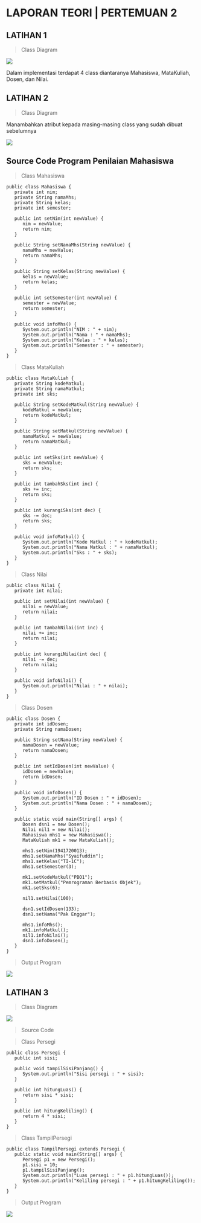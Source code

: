 # LAPORAN TEORI | PERTEMUAN 2

## LATIHAN 1

> Class Diagram

![](img/latihan1.JPG)

Dalam implementasi terdapat 4 class diantaranya Mahasiswa, MataKuliah, Dosen, dan Nilai.

## LATIHAN 2

> Class Diagram

Manambahkan atribut kepada masing-masing class yang sudah dibuat sebelumnya

![](img/latihan2.JPG)

## Source Code Program Penilaian Mahasiswa

> Class Mahasiswa

```
public class Mahasiswa {
   private int nim;
   private String namaMhs;
   private String kelas;
   private int semester;

   public int setNim(int newValue) {
      nim = newValue;
      return nim;
   }

   public String setNamaMhs(String newValue) {
      namaMhs = newValue;
      return namaMhs;
   }

   public String setKelas(String newValue) {
      kelas = newValue;
      return kelas;
   }

   public int setSemester(int newValue) {
      semester = newValue;
      return semester;
   }

   public void infoMhs() {
      System.out.println("NIM : " + nim);
      System.out.println("Nama : " + namaMhs);
      System.out.println("Kelas : " + kelas);
      System.out.println("Semester : " + semester);
   }
}
```

> Class MataKuliah

```
public class MataKuliah {
   private String kodeMatkul;
   private String namaMatkul;
   private int sks;

   public String setKodeMatkul(String newValue) {
      kodeMatkul = newValue;
      return kodeMatkul;
   }

   public String setMatkul(String newValue) {
      namaMatkul = newValue;
      return namaMatkul;
   }

   public int setSks(int newValue) {
      sks = newValue;
      return sks;
   }

   public int tambahSks(int inc) {
      sks += inc;
      return sks;
   }

   public int kurangiSks(int dec) {
      sks -= dec;
      return sks;
   }

   public void infoMatkul() {
      System.out.println("Kode Matkul : " + kodeMatkul);
      System.out.println("Nama Matkul : " + namaMatkul);
      System.out.println("Sks : " + sks);
   }
}
```

> Class Nilai

```
public class Nilai {
   private int nilai;

   public int setNilai(int newValue) {
      nilai = newValue;
      return nilai;
   }

   public int tambahNilai(int inc) {
      nilai += inc;
      return nilai;
   }

   public int kurangiNilai(int dec) {
      nilai -= dec;
      return nilai;
   }

   public void infoNilai() {
      System.out.println("Nilai : " + nilai);
   }
}
```

> Class Dosen

```
public class Dosen {
   private int idDosen;
   private String namaDosen;

   public String setNama(String newValue) {
      namaDosen = newValue;
      return namaDosen;
   }

   public int setIdDosen(int newValue) {
      idDosen = newValue;
      return idDosen;
   }

   public void infoDosen() {
      System.out.println("ID Dosen : " + idDosen);
      System.out.println("Nama Dosen : " + namaDosen);
   }

   public static void main(String[] args) {
      Dosen dsn1 = new Dosen();
      Nilai nil1 = new Nilai();
      Mahasiswa mhs1 = new Mahasiswa();
      MataKuliah mk1 = new MataKuliah();

      mhs1.setNim(1941720013);
      mhs1.setNamaMhs("Syaifuddin");
      mhs1.setKelas("TI-1C");
      mhs1.setSemester(3);

      mk1.setKodeMatkul("PBO1");
      mk1.setMatkul("Pemrograman Berbasis Objek");
      mk1.setSks(6);

      nil1.setNilai(100);

      dsn1.setIdDosen(133);
      dsn1.setNama("Pak Enggar");

      mhs1.infoMhs();
      mk1.infoMatkul();
      nil1.infoNilai();
      dsn1.infoDosen();
   }
}
```

> Output Program

![](img/output1.JPG)

## LATIHAN 3

> Class Diagram

![](img/latihan3.JPG)

> Source Code

> Class Persegi

```
public class Persegi {
   public int sisi;

   public void tampilSisiPanjang() {
      System.out.println("Sisi persegi : " + sisi);
   }

   public int hitungLuas() {
      return sisi * sisi;
   }

   public int hitungKeliling() {
      return 4 * sisi;
   }
}
```

> Class TampilPersegi

```
public class TampilPersegi extends Persegi {
   public static void main(String[] args) {
      Persegi p1 = new Persegi();
      p1.sisi = 10;
      p1.tampilSisiPanjang();
      System.out.println("Luas persegi : " + p1.hitungLuas());
      System.out.println("Keliling persegi : " + p1.hitungKeliling());
   }
}
```

> Output Program

![](img/output2.JPG)
